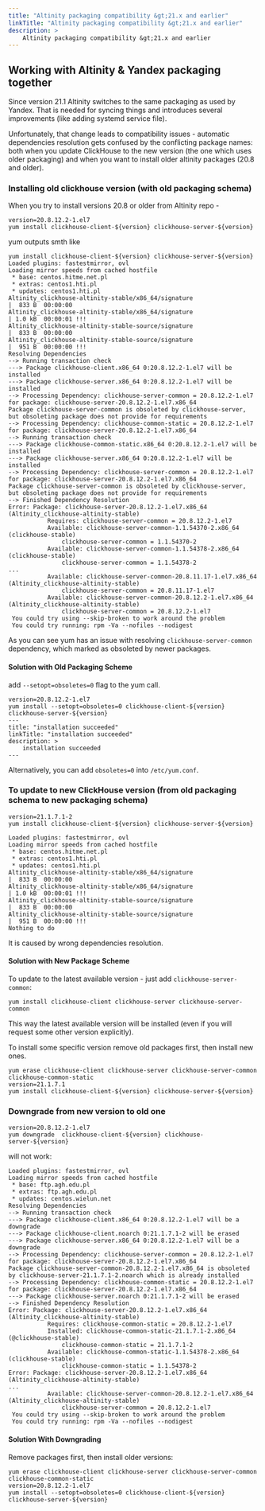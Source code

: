 ```yaml
---
title: "Altinity packaging compatibility &gt;21.x and earlier"
linkTitle: "Altinity packaging compatibility &gt;21.x and earlier"
description: >
    Altinity packaging compatibility &gt;21.x and earlier
---
```

## Working with Altinity & Yandex packaging together

Since version 21.1 Altinity switches to the same packaging as used by Yandex. That is needed for syncing things and introduces several improvements (like adding systemd service file).

Unfortunately, that change leads to compatibility issues - automatic dependencies resolution gets confused by the conflicting package names: both when you update ClickHouse to the new version (the one which uses older packaging) and when you want to install older altinity packages (20.8 and older).

### Installing old clickhouse version (with old packaging schema)

When you try to install versions 20.8 or older from Altinity repo -

```text
version=20.8.12.2-1.el7
yum install clickhouse-client-${version} clickhouse-server-${version}
```

yum outputs smth like

```text
yum install clickhouse-client-${version} clickhouse-server-${version}
Loaded plugins: fastestmirror, ovl
Loading mirror speeds from cached hostfile
 * base: centos.hitme.net.pl
 * extras: centos1.hti.pl
 * updates: centos1.hti.pl
Altinity_clickhouse-altinity-stable/x86_64/signature                                                                                                                                |  833 B  00:00:00
Altinity_clickhouse-altinity-stable/x86_64/signature                                                                                                                                | 1.0 kB  00:00:01 !!!
Altinity_clickhouse-altinity-stable-source/signature                                                                                                                                |  833 B  00:00:00
Altinity_clickhouse-altinity-stable-source/signature                                                                                                                                |  951 B  00:00:00 !!!
Resolving Dependencies
--> Running transaction check
---> Package clickhouse-client.x86_64 0:20.8.12.2-1.el7 will be installed
---> Package clickhouse-server.x86_64 0:20.8.12.2-1.el7 will be installed
--> Processing Dependency: clickhouse-server-common = 20.8.12.2-1.el7 for package: clickhouse-server-20.8.12.2-1.el7.x86_64
Package clickhouse-server-common is obsoleted by clickhouse-server, but obsoleting package does not provide for requirements
--> Processing Dependency: clickhouse-common-static = 20.8.12.2-1.el7 for package: clickhouse-server-20.8.12.2-1.el7.x86_64
--> Running transaction check
---> Package clickhouse-common-static.x86_64 0:20.8.12.2-1.el7 will be installed
---> Package clickhouse-server.x86_64 0:20.8.12.2-1.el7 will be installed
--> Processing Dependency: clickhouse-server-common = 20.8.12.2-1.el7 for package: clickhouse-server-20.8.12.2-1.el7.x86_64
Package clickhouse-server-common is obsoleted by clickhouse-server, but obsoleting package does not provide for requirements
--> Finished Dependency Resolution
Error: Package: clickhouse-server-20.8.12.2-1.el7.x86_64 (Altinity_clickhouse-altinity-stable)
           Requires: clickhouse-server-common = 20.8.12.2-1.el7
           Available: clickhouse-server-common-1.1.54370-2.x86_64 (clickhouse-stable)
               clickhouse-server-common = 1.1.54370-2
           Available: clickhouse-server-common-1.1.54378-2.x86_64 (clickhouse-stable)
               clickhouse-server-common = 1.1.54378-2
...
           Available: clickhouse-server-common-20.8.11.17-1.el7.x86_64 (Altinity_clickhouse-altinity-stable)
               clickhouse-server-common = 20.8.11.17-1.el7
           Available: clickhouse-server-common-20.8.12.2-1.el7.x86_64 (Altinity_clickhouse-altinity-stable)
               clickhouse-server-common = 20.8.12.2-1.el7
 You could try using --skip-broken to work around the problem
 You could try running: rpm -Va --nofiles --nodigest
```

As you can see yum has an issue with resolving `clickhouse-server-common` dependency, which marked as obsoleted by newer packages.

#### Solution with Old Packaging Scheme

add `--setopt=obsoletes=0` flag to the yum call.

```text
version=20.8.12.2-1.el7
yum install --setopt=obsoletes=0 clickhouse-client-${version} clickhouse-server-${version}
---
title: "installation succeeded"
linkTitle: "installation succeeded"
description: >
    installation succeeded
---
```

Alternatively, you can add `obsoletes=0` into `/etc/yum.conf`.

### To update to new ClickHouse version (from old packaging schema to new packaging schema)

```text
version=21.1.7.1-2
yum install clickhouse-client-${version} clickhouse-server-${version}
```

```text
Loaded plugins: fastestmirror, ovl
Loading mirror speeds from cached hostfile
 * base: centos.hitme.net.pl
 * extras: centos1.hti.pl
 * updates: centos1.hti.pl
Altinity_clickhouse-altinity-stable/x86_64/signature                                                                                                                                |  833 B  00:00:00
Altinity_clickhouse-altinity-stable/x86_64/signature                                                                                                                                | 1.0 kB  00:00:01 !!!
Altinity_clickhouse-altinity-stable-source/signature                                                                                                                                |  833 B  00:00:00
Altinity_clickhouse-altinity-stable-source/signature                                                                                                                                |  951 B  00:00:00 !!!
Nothing to do
```

It is caused by wrong dependencies resolution.

#### Solution with New Package Scheme

To update to the latest available version - just add `clickhouse-server-common`:

```text
yum install clickhouse-client clickhouse-server clickhouse-server-common
```

This way the latest available version will be installed (even if you will request some other version explicitly).

To install some specific version remove old packages first, then install new ones.

```text
yum erase clickhouse-client clickhouse-server clickhouse-server-common clickhouse-common-static
version=21.1.7.1
yum install clickhouse-client-${version} clickhouse-server-${version}
```

### Downgrade from new version to old one

```text
version=20.8.12.2-1.el7
yum downgrade  clickhouse-client-${version} clickhouse-server-${version}
```

will not work:

```text
Loaded plugins: fastestmirror, ovl
Loading mirror speeds from cached hostfile
 * base: ftp.agh.edu.pl
 * extras: ftp.agh.edu.pl
 * updates: centos.wielun.net
Resolving Dependencies
--> Running transaction check
---> Package clickhouse-client.x86_64 0:20.8.12.2-1.el7 will be a downgrade
---> Package clickhouse-client.noarch 0:21.1.7.1-2 will be erased
---> Package clickhouse-server.x86_64 0:20.8.12.2-1.el7 will be a downgrade
--> Processing Dependency: clickhouse-server-common = 20.8.12.2-1.el7 for package: clickhouse-server-20.8.12.2-1.el7.x86_64
Package clickhouse-server-common-20.8.12.2-1.el7.x86_64 is obsoleted by clickhouse-server-21.1.7.1-2.noarch which is already installed
--> Processing Dependency: clickhouse-common-static = 20.8.12.2-1.el7 for package: clickhouse-server-20.8.12.2-1.el7.x86_64
---> Package clickhouse-server.noarch 0:21.1.7.1-2 will be erased
--> Finished Dependency Resolution
Error: Package: clickhouse-server-20.8.12.2-1.el7.x86_64 (Altinity_clickhouse-altinity-stable)
           Requires: clickhouse-common-static = 20.8.12.2-1.el7
           Installed: clickhouse-common-static-21.1.7.1-2.x86_64 (@clickhouse-stable)
               clickhouse-common-static = 21.1.7.1-2
           Available: clickhouse-common-static-1.1.54378-2.x86_64 (clickhouse-stable)
               clickhouse-common-static = 1.1.54378-2
Error: Package: clickhouse-server-20.8.12.2-1.el7.x86_64 (Altinity_clickhouse-altinity-stable)
...
           Available: clickhouse-server-common-20.8.12.2-1.el7.x86_64 (Altinity_clickhouse-altinity-stable)
               clickhouse-server-common = 20.8.12.2-1.el7
 You could try using --skip-broken to work around the problem
 You could try running: rpm -Va --nofiles --nodigest
```

#### Solution With Downgrading

Remove packages first, then install older versions:

```text
yum erase clickhouse-client clickhouse-server clickhouse-server-common clickhouse-common-static
version=20.8.12.2-1.el7
yum install --setopt=obsoletes=0 clickhouse-client-${version} clickhouse-server-${version}
```
